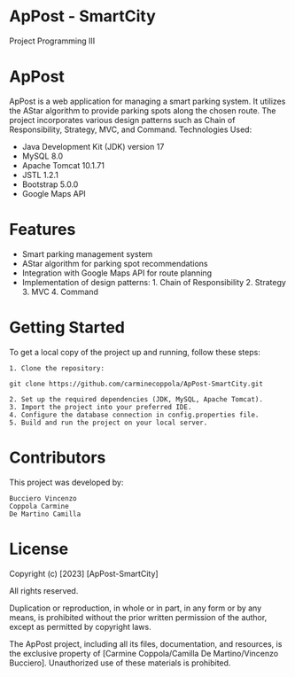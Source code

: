 # ApPost - SmartCity
Project Programming III

# ApPost
ApPost is a web application for managing a smart parking system. It utilizes the AStar algorithm to provide parking spots along the chosen route. The project incorporates various design patterns such as Chain of Responsibility, Strategy, MVC, and Command.
Technologies Used:

* Java Development Kit (JDK) version 17
* MySQL 8.0
* Apache Tomcat 10.1.71
* JSTL 1.2.1
* Bootstrap 5.0.0
* Google Maps API

# Features

* Smart parking management system
* AStar algorithm for parking spot recommendations
* Integration with Google Maps API for route planning
* Implementation of design patterns:
      1. Chain of Responsibility
      2. Strategy
      3. MVC
      4. Command

# Getting Started

To get a local copy of the project up and running, follow these steps:

    1. Clone the repository: 
```
git clone https://github.com/carminecoppola/ApPost-SmartCity.git
```
    2. Set up the required dependencies (JDK, MySQL, Apache Tomcat).
    3. Import the project into your preferred IDE.
    4. Configure the database connection in config.properties file.
    5. Build and run the project on your local server.

# Contributors

This project was developed by:

    Bucciero Vincenzo
    Coppola Carmine
    De Martino Camilla

# License

Copyright (c) [2023] [ApPost-SmartCity]

All rights reserved.

Duplication or reproduction, in whole or in part, in any form or by any means, is prohibited without the prior written permission of the author, except as permitted by copyright laws.

The ApPost project, including all its files, documentation, and resources, is the exclusive property of [Carmine Coppola/Camilla De Martino/Vincenzo Bucciero]. Unauthorized use of these materials is prohibited.
